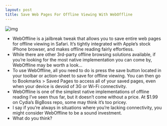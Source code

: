```yaml
---
layout: post
title: Save Web Pages For Offline Viewing With WebOffline
---
```

![img](http://media.idownloadblog.com/wp-content/uploads/2011/11/WebOffline.png)
* WebOffline is a jailbreak tweak that allows you to save entire web pages for offline viewing in Safari. It’s tightly integrated with Apple’s stock iPhone browser, and makes offline reading fairly effortless.
* While there are other 3rd-party offline browsing solutions available, if you’re looking for the most native implementation you can come by, WebOffline may be worth a look…
* To use WebOffline, all you need to do is press the save button located in your toolbar or action-sheet to save for offline viewing. You can then go to Bookmarks > Saved Pages to access all of your saved pages, even when your device is devoid of 3G or Wi-Fi connectivity.
* WebOffline is one of the simplest native implementations of offline reading I’ve seen thus far, but it doesn’t come without a price. At $1.99 on Cydia’s BigBoss repo, some may think it’s too pricey.
* I say if you’re always in situations where you’re lacking connectivity, you might consider WebOffline to be a sound investment.
* What do you think?

